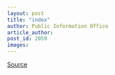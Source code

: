 ```yaml
---
layout: post
title: "index"
author: Public Information Office
article_author: 
post_id: 2059
images:
---
```



<p><a href="http://www1.ucsc.edu/currents/00-01/01-22/index.html" title="Permalink to index">Source</a></p>

